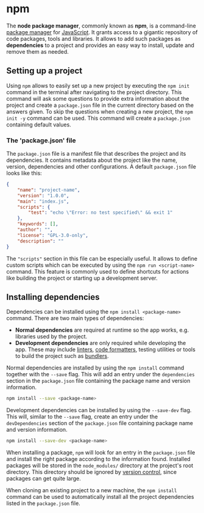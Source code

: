 # npm

The **node package manager**, commonly known as **npm**, is a command-line [package manager](../../../tools/package_manager.md) for [JavaScript](../basics/javascript.md). It grants access to a gigantic repository of code packages, tools and libraries. It allows to add such packages as **dependencies** to a project and provides an easy way to install, update and remove them as needed.

## Setting up a project

Using `npm` allows to easily set up a new project by executing the `npm init` command in the terminal after navigating to the project directory. This command will ask some questions to provide extra information about the project and create a `package.json` file in the current directory based on the answers given. To skip the questions when creating a new project, the `npm init -y` command can be used. This command will create a `package.json` containing default values.

### The 'package.json' file

The `package.json` file is a manifest file that describes the project and its dependencies. It contains metadata about the project like the name, version, dependencies and other configurations. A default `package.json` file looks like this:

```json
{
	"name": "project-name",
	"version": "1.0.0",
	"main": "index.js",
	"scripts": {
		"test": "echo \"Error: no test specified\" && exit 1"
	},
	"keywords": [],
	"author": "",
	"license": "GPL-3.0-only",
	"description": ""
}
```

The `"scripts"` section in this file can be especially useful. It allows to define custom scripts which can be executed by using the `npm run <script-name>` command. This feature is commonly used to define shortcuts for actions like building the project or starting up a development server.

## Installing dependencies

Dependencies can be installed using the `npm install <package-name>` command. There are two main types of dependencies:

- **Normal dependencies** are required at runtime so the app works, e.g. libraries used by the project.
- **Development dependencies** are only required while developing the app. These may include [linters](../../../tools/linter.md), [code formatters](../../../tools/code_formatter.md), testing utilities or tools to build the project such as [bundlers](bundling.md).

Normal dependencies are installed by using the `npm install` command together with the `--save` flag. This will add an entry under the `dependencies` section in the `package.json` file containing the package name and version information.

```sh
npm install --save <package-name>
```

Development dependencies can be installed by using the `--save-dev` flag. This will, similar to the `--save` flag, create an entry under the `devDependencies` section of the `package.json` file containing package name and version information.

```sh
npm install --save-dev <package-name>
```

When installing a package, `npm` will look for an entry in the `package.json` file and install the right package according to the information found. Installed packages will be stored in the `node_modules/` directory at the project's root directory. This directory should be ignored by [version control](../../../version_control/version_control.md), since packages can get quite large.

When cloning an existing project to a new machine, the `npm install` command can be used to automatically install all the project dependencies listed in the `package.json` file.